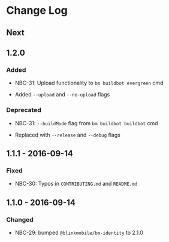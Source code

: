 # Change Log

## Next

## 1.2.0

### Added

- NBC-31: Upload functionality to `bm buildbot evergreen` cmd

 - Added `--upload` and `--no-upload` flags

### Deprecated

- NBC-31: `--buildMode` flag from `bm buildbot buildbot` cmd

 - Replaced with `--release` and `--debug` flags

## 1.1.1 - 2016-09-14

### Fixed

- NBC-30: Typos in `CONTRIBUTING.md` and `README.md`

## 1.1.0 - 2016-09-14

### Changed

- NBC-29: bumped `@blinkmobile/bm-identity` to 2.1.0
